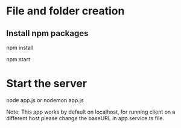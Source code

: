 #  File and folder creation

## Install npm packages
npm install

npm start

# Start the server
node app.js or nodemon app.js

Note: This app works by default on localhost, for running client on a different host please change the baseURL in app.service.ts file.
